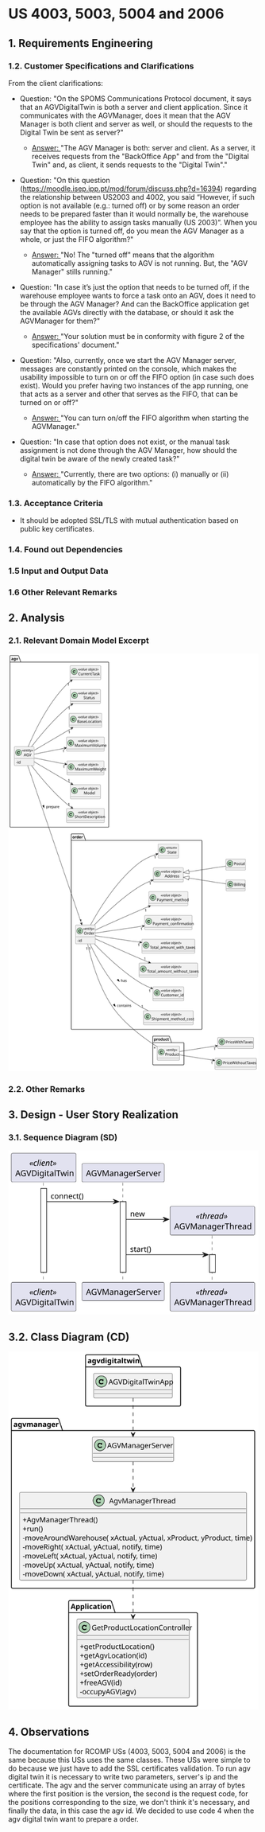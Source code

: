 # US 4003, 5003, 5004 and 2006
## 1. Requirements Engineering


### 1.2. Customer Specifications and Clarifications

From the client clarifications:

* Question: "On the SPOMS Communications Protocol document, it says that an AGVDigitalTwin is both a server and client application. Since it communicates with the AGVManager, does it mean that the AGV Manager is both client and server as well, or should the requests to the Digital Twin be sent as server?"
    * [Answer: ](https://moodle.isep.ipp.pt/mod/forum/discuss.php?d=16959#p21734) "The AGV Manager is both: server and client. As a server, it receives requests from the "BackOffice App" and from the "Digital Twin" and, as client, it sends requests to the "Digital Twin"."

* Question: "On this question (https://moodle.isep.ipp.pt/mod/forum/discuss.php?d=16394) regarding the relationship between US2003 and 4002, you said “However, if such option is not available (e.g.: turned off) or by some reason an order needs to be prepared faster than it would normally be, the warehouse employee has the ability to assign tasks manually (US 2003)”. When you say that the option is turned off, do you mean the AGV Manager as a whole, or just the FIFO algorithm?"
    * [Answer: ](https://moodle.isep.ipp.pt/mod/forum/discuss.php?d=16959#p21734) "No! The "turned off" means that the algorithm automatically assigning tasks to AGV is not running. But, the "AGV Manager" stills running."

* Question: "In case it’s just the option that needs to be turned off, if the warehouse employee wants to force a task onto an AGV, does it need to be through the AGV Manager? And can the BackOffice application get the available AGVs directly with the database, or should it ask the AGVManager for them?"
  * [Answer: ](https://moodle.isep.ipp.pt/mod/forum/discuss.php?d=16959#p21734) "Your solution must be in conformity with figure 2 of the specifications' document."

* Question: "Also, currently, once we start the AGV Manager server, messages are constantly printed on the console, which makes the usability impossible to turn on or off the FIFO option (in case such does exist). Would you prefer having two instances of the app running, one that acts as a server and other that serves as the FIFO, that can be turned on or off?"
  * [Answer: ](https://moodle.isep.ipp.pt/mod/forum/discuss.php?d=16959#p21734) "You can turn on/off the FIFO algorithm when starting the AGVManager."

* Question: "In case that option does not exist, or the manual task assignment is not done through the AGV Manager, how should the digital twin be aware of the newly created task?"
  * [Answer: ](https://moodle.isep.ipp.pt/mod/forum/discuss.php?d=16959#p21734) "Currently, there are two options: (i) manually or (ii) automatically by the FIFO algorithm."


### 1.3. Acceptance Criteria

* It should be adopted SSL/TLS with mutual authentication based on public key certificates.

### 1.4. Found out Dependencies


### 1.5 Input and Output Data



### 1.6 Other Relevant Remarks

## 2. Analysis

### 2.1. Relevant Domain Model Excerpt

![USsRCOMP-DM](USsRCOMP_DM.svg)

### 2.2. Other Remarks



## 3. Design - User Story Realization

### 3.1. Sequence Diagram (SD)


![USsRCOMP-SD](USsRCOMP_SD.svg)

## 3.2. Class Diagram (CD)


![USsRCOMP-CD](USsRCOMP_CD.svg)

## 4. Observations

The documentation for RCOMP USs (4003, 5003, 5004 and 2006) is the same because this USs uses the same classes.
These USs were simple to do because we just have to add the SSL certificates validation.
To run agv digital twin it is necessary to write two parameters, server's ip and the certificate.
The agv and the server communicate using an array of bytes where the first position is the version, the second is the request code,
for the positions corresponding to the size, we don't think it's necessary, and finally the data, in this case the agv id.
We decided to use code 4 when the agv digital twin want to prepare a order.


